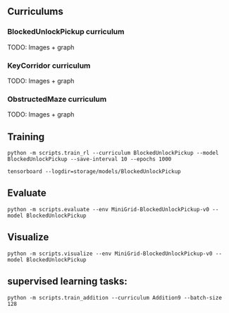## Curriculums

### BlockedUnlockPickup curriculum

TODO: Images + graph

### KeyCorridor curriculum

TODO: Images + graph

### ObstructedMaze curriculum

TODO: Images + graph

## Training

```
python -m scripts.train_rl --curriculum BlockedUnlockPickup --model BlockedUnlockPickup --save-interval 10 --epochs 1000
```

```
tensorboard --logdir=storage/models/BlockedUnlockPickup
```

## Evaluate

```
python -m scripts.evaluate --env MiniGrid-BlockedUnlockPickup-v0 --model BlockedUnlockPickup
```

## Visualize

```
python -m scripts.visualize --env MiniGrid-BlockedUnlockPickup-v0 --model BlockedUnlockPickup
```

## supervised learning tasks:
```
python -m scripts.train_addition --curriculum Addition9 --batch-size 128
```